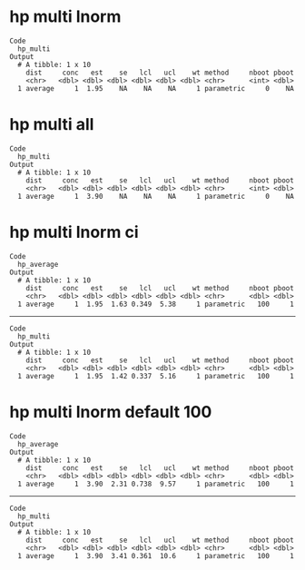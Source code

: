 # hp multi lnorm

    Code
      hp_multi
    Output
      # A tibble: 1 x 10
        dist     conc   est    se   lcl   ucl    wt method     nboot pboot
        <chr>   <dbl> <dbl> <dbl> <dbl> <dbl> <dbl> <chr>      <int> <dbl>
      1 average     1  1.95    NA    NA    NA     1 parametric     0    NA

# hp multi all

    Code
      hp_multi
    Output
      # A tibble: 1 x 10
        dist     conc   est    se   lcl   ucl    wt method     nboot pboot
        <chr>   <dbl> <dbl> <dbl> <dbl> <dbl> <dbl> <chr>      <int> <dbl>
      1 average     1  3.90    NA    NA    NA     1 parametric     0    NA

# hp multi lnorm ci

    Code
      hp_average
    Output
      # A tibble: 1 x 10
        dist     conc   est    se   lcl   ucl    wt method     nboot pboot
        <chr>   <dbl> <dbl> <dbl> <dbl> <dbl> <dbl> <chr>      <dbl> <dbl>
      1 average     1  1.95  1.63 0.349  5.38     1 parametric   100     1

---

    Code
      hp_multi
    Output
      # A tibble: 1 x 10
        dist     conc   est    se   lcl   ucl    wt method     nboot pboot
        <chr>   <dbl> <dbl> <dbl> <dbl> <dbl> <dbl> <chr>      <dbl> <dbl>
      1 average     1  1.95  1.42 0.337  5.16     1 parametric   100     1

# hp multi lnorm default 100

    Code
      hp_average
    Output
      # A tibble: 1 x 10
        dist     conc   est    se   lcl   ucl    wt method     nboot pboot
        <chr>   <dbl> <dbl> <dbl> <dbl> <dbl> <dbl> <chr>      <dbl> <dbl>
      1 average     1  3.90  2.31 0.738  9.57     1 parametric   100     1

---

    Code
      hp_multi
    Output
      # A tibble: 1 x 10
        dist     conc   est    se   lcl   ucl    wt method     nboot pboot
        <chr>   <dbl> <dbl> <dbl> <dbl> <dbl> <dbl> <chr>      <dbl> <dbl>
      1 average     1  3.90  3.41 0.361  10.6     1 parametric   100     1

